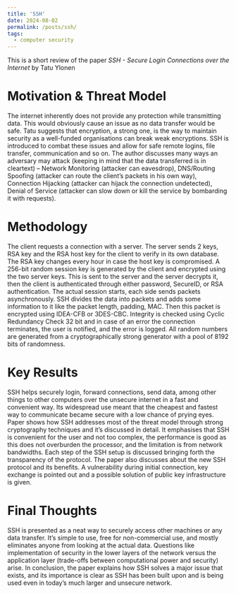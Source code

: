```yaml
---
title: 'SSH'
date: 2024-08-02
permalink: /posts/ssh/
tags:
  - computer security
---
```


This is a short review of the paper _SSH - Secure Login Connections over the Internet_ by Tatu Ylonen 

Motivation & Threat Model
=========
The internet inherently does not provide any protection while transmitting data. This would obviously cause an issue as no data transfer would be safe. Tatu suggests that encryption, a strong one, is the way to maintain security as a well-funded organisations can break weak encryptions. SSH is introduced to combat these issues and allow for safe remote logins, file transfer, communication and so on. The author discusses many ways an adversary may attack (keeping in mind that the data transferred is in cleartext) – Network Monitoring (attacker can eavesdrop), DNS/Routing Spoofing (attacker can route the client’s packets in his own way), Connection Hijacking (attacker can hijack the connection undetected), Denial of Service (attacker can slow down or kill the service by bombarding it with requests).

Methodology
=======
The client requests a connection with a server. The server sends 2 keys, RSA key and the RSA host key for the client to verify in its own database. The RSA key changes every hour in case the host key is compromised. A 256-bit random session key is generated by the client and encrypted using the two server keys. This is sent to the server and the server decrypts it, then the client is authenticated through either password, SecureID, or RSA authentication. The actual session starts, each side sends packets asynchronously. SSH divides the data into packets and adds some information to it like the packet length, padding, MAC. Then this packet is encrypted using IDEA-CFB or 3DES-CBC. Integrity is checked using Cyclic Redundancy Check 32 bit and in case of an error the connection terminates, the user is notified, and the error is logged. All random numbers are generated from a cryptographically strong generator with a pool of 8192 bits of randomness.

Key Results
=======
SSH helps securely login, forward connections, send data, among other things to other computers over the unsecure internet in a fast and convenient way. Its widespread use meant that the cheapest and fastest way to communicate became secure with a low chance of prying eyes. Paper shows how SSH addresses most of the threat model through strong cryptography techniques and it’s discussed in detail. It emphasises that SSH is convenient for the user and not too complex, the performance is good as this does not overburden the processor, and the limitation is from network bandwidths. Each step of the SSH setup is discussed bringing forth the transparency of the protocol. The paper also discusses about the new SSH protocol and its benefits. A vulnerability during initial connection, key exchange is pointed out and a possible solution of public key infrastructure is given.

Final Thoughts
=====
SSH is presented as a neat way to securely access other machines or any data transfer. It’s simple to use, free for non-commercial use, and mostly eliminates anyone from looking at the actual data. Questions like implementation of security in the lower layers of the network versus the application layer (trade-offs between computational power and security) arise.  In conclusion, the paper explains how SSH solves a major issue that exists, and its importance is clear as SSH has been built upon and is being used even in today’s much larger and unsecure network.
